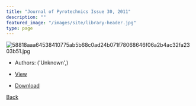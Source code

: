 ```yaml
---
title: "Journal of Pyrotechnics Issue 30, 2011"
description: ""
featured_image: "/images/site/library-header.jpg"
type: page
---
```


![58818aaa64538410775ab5b68c0ad24b071f78068646f06a2b4ac32fa2303b51.jpg](https://drive.google.com/uc?export=view&id=1Yks_49WOXhW606VZNDn-cr726lIR6A6L)
* Authors: ('Unknown',)
* [View](https://drive.google.com/uc?export=view&id=1O7cxNXQmscwDXpyw2PnmFUYF3IV2Z2sE)

* [Download](https://drive.google.com/uc?export=download&id=1O7cxNXQmscwDXpyw2PnmFUYF3IV2Z2sE)

[Back](http://localhost:1313/library/ebooks/
)